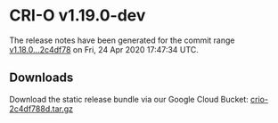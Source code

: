 # CRI-O v1.19.0-dev

The release notes have been generated for the commit range
[v1.18.0...2c4df78](https://github.com/cri-o/cri-o/compare/v1.18.0...2c4df788d6518dcfc0b360ddd4241b9e7bfda452) on Fri, 24 Apr 2020 17:47:34 UTC.

## Downloads

Download the static release bundle via our Google Cloud Bucket:
[crio-2c4df788d.tar.gz][0]

[0]: https://storage.googleapis.com/k8s-conform-cri-o/artifacts/crio-2c4df788d.tar.gz

